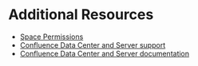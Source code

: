 # Additional Resources

- [Space Permissions](https://confluence.atlassian.com/doc/space-permissions-overview-139521.html)
- [Confluence Data Center and Server support](https://support.atlassian.com/confluence-server/)
- [Confluence Data Center and Server documentation](https://confluence.atlassian.com/doc/confluence-data-center-and-server-documentation-135922.html)